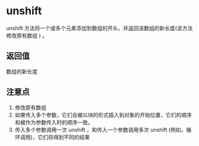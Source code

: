 # unshift

unshift  方法将一个或多个元素添加到数组的开头，并返回该数组的新长度(该方法修改原有数组 ) 。

## 返回值

数组的新长度

## 注意点

1. 修改原有数组
2. 如果传入多个参数，它们会被以块的形式插入到对象的开始位置，它们的顺序和被作为参数传入时的顺序一致。
3. 传入多个参数调用一次 unshift ，和传入一个参数调用多次 unshift (例如，循环调用)，它们将得到不同的结果

```js

```